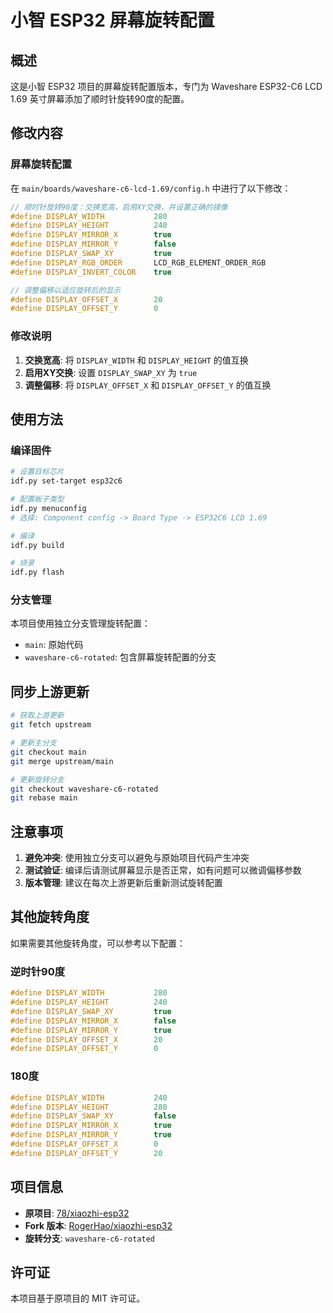 # 小智 ESP32 屏幕旋转配置

## 概述

这是小智 ESP32 项目的屏幕旋转配置版本，专门为 Waveshare ESP32-C6 LCD 1.69 英寸屏幕添加了顺时针旋转90度的配置。

## 修改内容

### 屏幕旋转配置

在 `main/boards/waveshare-c6-lcd-1.69/config.h` 中进行了以下修改：

```cpp
// 顺时针旋转90度：交换宽高，启用XY交换，并设置正确的镜像
#define DISPLAY_WIDTH           280
#define DISPLAY_HEIGHT          240
#define DISPLAY_MIRROR_X        true
#define DISPLAY_MIRROR_Y        false
#define DISPLAY_SWAP_XY         true
#define DISPLAY_RGB_ORDER       LCD_RGB_ELEMENT_ORDER_RGB
#define DISPLAY_INVERT_COLOR    true

// 调整偏移以适应旋转后的显示
#define DISPLAY_OFFSET_X        20
#define DISPLAY_OFFSET_Y        0
```

### 修改说明

1. **交换宽高**: 将 `DISPLAY_WIDTH` 和 `DISPLAY_HEIGHT` 的值互换
2. **启用XY交换**: 设置 `DISPLAY_SWAP_XY` 为 `true`
3. **调整偏移**: 将 `DISPLAY_OFFSET_X` 和 `DISPLAY_OFFSET_Y` 的值互换

## 使用方法

### 编译固件

```bash
# 设置目标芯片
idf.py set-target esp32c6

# 配置板子类型
idf.py menuconfig
# 选择: Component config -> Board Type -> ESP32C6 LCD 1.69

# 编译
idf.py build

# 烧录
idf.py flash
```

### 分支管理

本项目使用独立分支管理旋转配置：

- `main`: 原始代码
- `waveshare-c6-rotated`: 包含屏幕旋转配置的分支

## 同步上游更新

```bash
# 获取上游更新
git fetch upstream

# 更新主分支
git checkout main
git merge upstream/main

# 更新旋转分支
git checkout waveshare-c6-rotated
git rebase main
```

## 注意事项

1. **避免冲突**: 使用独立分支可以避免与原始项目代码产生冲突
2. **测试验证**: 编译后请测试屏幕显示是否正常，如有问题可以微调偏移参数
3. **版本管理**: 建议在每次上游更新后重新测试旋转配置

## 其他旋转角度

如果需要其他旋转角度，可以参考以下配置：

### 逆时针90度
```cpp
#define DISPLAY_WIDTH           280
#define DISPLAY_HEIGHT          240
#define DISPLAY_SWAP_XY         true
#define DISPLAY_MIRROR_X        false
#define DISPLAY_MIRROR_Y        true
#define DISPLAY_OFFSET_X        20
#define DISPLAY_OFFSET_Y        0
```

### 180度
```cpp
#define DISPLAY_WIDTH           240
#define DISPLAY_HEIGHT          280
#define DISPLAY_SWAP_XY         false
#define DISPLAY_MIRROR_X        true
#define DISPLAY_MIRROR_Y        true
#define DISPLAY_OFFSET_X        0
#define DISPLAY_OFFSET_Y        20
```

## 项目信息

- **原项目**: [78/xiaozhi-esp32](https://github.com/78/xiaozhi-esp32)
- **Fork 版本**: [RogerHao/xiaozhi-esp32](https://github.com/RogerHao/xiaozhi-esp32)
- **旋转分支**: `waveshare-c6-rotated`

## 许可证

本项目基于原项目的 MIT 许可证。 